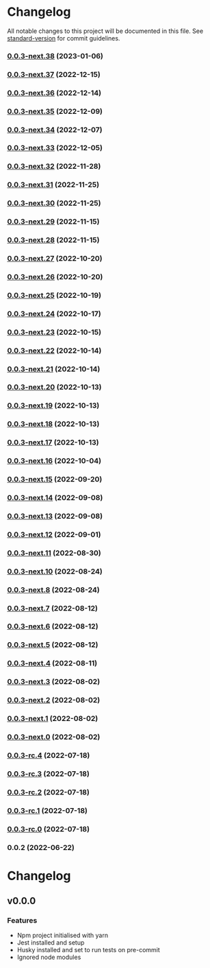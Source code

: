 # Changelog

All notable changes to this project will be documented in this file. See [standard-version](https://github.com/conventional-changelog/standard-version) for commit guidelines.

### [0.0.3-next.38](https://github.com/whpptjs/whppt-next/compare/v0.0.3-next.37...v0.0.3-next.38) (2023-01-06)

### [0.0.3-next.37](https://github.com/whpptjs/whppt-next/compare/v0.0.3-next.36...v0.0.3-next.37) (2022-12-15)

### [0.0.3-next.36](https://github.com/whpptjs/whppt-next/compare/v0.0.3-next.35...v0.0.3-next.36) (2022-12-14)

### [0.0.3-next.35](https://github.com/whpptjs/whppt-next/compare/v0.0.3-next.34...v0.0.3-next.35) (2022-12-09)

### [0.0.3-next.34](https://github.com/whpptjs/whppt-next/compare/v0.0.3-next.33...v0.0.3-next.34) (2022-12-07)

### [0.0.3-next.33](https://github.com/whpptjs/whppt-next/compare/v0.0.3-next.32...v0.0.3-next.33) (2022-12-05)

### [0.0.3-next.32](https://github.com/whpptjs/whppt-next/compare/v0.0.3-next.31...v0.0.3-next.32) (2022-11-28)

### [0.0.3-next.31](https://github.com/whpptjs/whppt-next/compare/v0.0.3-next.30...v0.0.3-next.31) (2022-11-25)

### [0.0.3-next.30](https://github.com/whpptjs/whppt-next/compare/v0.0.3-next.29...v0.0.3-next.30) (2022-11-25)

### [0.0.3-next.29](https://github.com/whpptjs/whppt-next/compare/v0.0.3-next.28...v0.0.3-next.29) (2022-11-15)

### [0.0.3-next.28](https://github.com/whpptjs/whppt-next/compare/v0.0.3-next.27...v0.0.3-next.28) (2022-11-15)

### [0.0.3-next.27](https://github.com/whpptjs/whppt-next/compare/v0.0.3-next.26...v0.0.3-next.27) (2022-10-20)

### [0.0.3-next.26](https://github.com/whpptjs/whppt-next/compare/v0.0.3-next.25...v0.0.3-next.26) (2022-10-20)

### [0.0.3-next.25](https://github.com/whpptjs/whppt-next/compare/v0.0.3-next.24...v0.0.3-next.25) (2022-10-19)

### [0.0.3-next.24](https://github.com/whpptjs/whppt-next/compare/v0.0.3-next.23...v0.0.3-next.24) (2022-10-17)

### [0.0.3-next.23](https://github.com/whpptjs/whppt-next/compare/v0.0.3-next.22...v0.0.3-next.23) (2022-10-15)

### [0.0.3-next.22](https://github.com/whpptjs/whppt-next/compare/v0.0.3-next.21...v0.0.3-next.22) (2022-10-14)

### [0.0.3-next.21](https://github.com/whpptjs/whppt-next/compare/v0.0.3-next.20...v0.0.3-next.21) (2022-10-14)

### [0.0.3-next.20](https://github.com/whpptjs/whppt-next/compare/v0.0.3-next.19...v0.0.3-next.20) (2022-10-13)

### [0.0.3-next.19](https://github.com/whpptjs/whppt-next/compare/v0.0.3-next.18...v0.0.3-next.19) (2022-10-13)

### [0.0.3-next.18](https://github.com/whpptjs/whppt-next/compare/v0.0.3-next.17...v0.0.3-next.18) (2022-10-13)

### [0.0.3-next.17](https://github.com/whpptjs/whppt-next/compare/v0.0.3-next.16...v0.0.3-next.17) (2022-10-13)

### [0.0.3-next.16](https://github.com/whpptjs/whppt-next/compare/v0.0.3-next.15...v0.0.3-next.16) (2022-10-04)

### [0.0.3-next.15](https://github.com/whpptjs/whppt-next/compare/v0.0.3-next.14...v0.0.3-next.15) (2022-09-20)

### [0.0.3-next.14](https://github.com/whpptjs/whppt-next/compare/v0.0.3-next.13...v0.0.3-next.14) (2022-09-08)

### [0.0.3-next.13](https://github.com/whpptjs/whppt-next/compare/v0.0.3-next.12...v0.0.3-next.13) (2022-09-08)

### [0.0.3-next.12](https://github.com/whpptjs/whppt-next/compare/v0.0.3-next.11...v0.0.3-next.12) (2022-09-01)

### [0.0.3-next.11](https://github.com/whpptjs/whppt-next/compare/v0.0.3-next.10...v0.0.3-next.11) (2022-08-30)

### [0.0.3-next.10](https://github.com/whpptjs/whppt-next/compare/v0.0.3-next.9...v0.0.3-next.10) (2022-08-24)

### [0.0.3-next.8](https://github.com/whpptjs/whppt-next/compare/v0.0.3-next.7...v0.0.3-next.8) (2022-08-24)

### [0.0.3-next.7](https://github.com/whpptjs/whppt-next/compare/v0.0.3-next.6...v0.0.3-next.7) (2022-08-12)

### [0.0.3-next.6](https://github.com/whpptjs/whppt-next/compare/v0.0.3-next.5...v0.0.3-next.6) (2022-08-12)

### [0.0.3-next.5](https://github.com/whpptjs/whppt-next/compare/v0.0.3-next.4...v0.0.3-next.5) (2022-08-12)

### [0.0.3-next.4](https://github.com/whpptjs/whppt-next/compare/v0.0.3-next.3...v0.0.3-next.4) (2022-08-11)

### [0.0.3-next.3](https://github.com/whpptjs/whppt-next/compare/v0.0.3-next.1...v0.0.3-next.3) (2022-08-02)

### [0.0.3-next.2](https://github.com/whpptjs/whppt-next/compare/v0.0.3-next.1...v0.0.3-next.2) (2022-08-02)

### [0.0.3-next.1](https://github.com/whpptjs/whppt-next/compare/v0.0.3-next.0...v0.0.3-next.1) (2022-08-02)

### [0.0.3-next.0](https://github.com/whpptjs/whppt-next/compare/v0.0.3-rc.4...v0.0.3-next.0) (2022-08-02)

### [0.0.3-rc.4](https://github.com/whpptjs/whppt-next/compare/v0.0.3-rc.3...v0.0.3-rc.4) (2022-07-18)

### [0.0.3-rc.3](https://github.com/whpptjs/whppt-next/compare/v0.0.3-rc.2...v0.0.3-rc.3) (2022-07-18)

### [0.0.3-rc.2](https://github.com/whpptjs/whppt-next/compare/v0.0.3-rc.1...v0.0.3-rc.2) (2022-07-18)

### [0.0.3-rc.1](https://github.com/whpptjs/whppt-next/compare/v0.0.3-rc.0...v0.0.3-rc.1) (2022-07-18)

### [0.0.3-rc.0](https://github.com/whpptjs/whppt-next/compare/v0.0.2...v0.0.3-rc.0) (2022-07-18)

### 0.0.2 (2022-06-22)

# Changelog

## v0.0.0

### Features

- Npm project initialised with yarn
- Jest installed and setup
- Husky installed and set to run tests on pre-commit
- Ignored node modules
